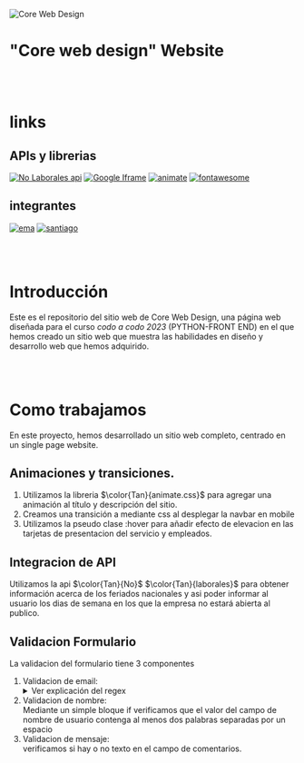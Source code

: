 ![Core Web Design](https://i.imgur.com/fbTGmGi.png)

# "Core web design" Website

<br/>
<br/>

# links

## APIs y librerias

[![No Laborales api](https://img.shields.io/badge/API-No%20Laborables-4242b9)](https://pjnovas.gitbooks.io/no-laborables/content/feriados.html)
[![Google Iframe](https://img.shields.io/badge/Iframe-Google%20maps-4242b9)](https://developers.google.com/maps/documentation/embed/get-started)
[![animate](https://img.shields.io/badge/Libreria-animate-4242b9)](https://animate.style/)
[![fontawesome](https://img.shields.io/badge/Libreria-fontawesome-4242b9)](https://fontawesome.com/)

## integrantes

[![ema](https://img.shields.io/badge/EmaFullStack-Emanuel-4242b9)](https://github.com/EmaFullStack/)
[![santiago](https://img.shields.io/badge/thiagosch-Santiago-4242b9)](https://github.com/thiagosch)


<br/>
<br/>

# __Introducción__

<p>

Este es el repositorio del sitio web de Core Web Design, una página web diseñada para el curso _codo a codo 2023_ (PYTHON-FRONT END) en el que hemos creado un sitio web que muestra las habilidades en diseño y desarrollo web que hemos adquirido.

</p>


<br/>
<br/>

# __Como trabajamos__

En este proyecto, hemos desarrollado un sitio web completo, centrado en un single page website.

## Animaciones y transiciones.

1. Utilizamos la libreria $\color{Tan}{animate.css}$ para agregar una animación al título y descripción del sitio.
2. Creamos una transición a mediante css al desplegar la navbar en mobile
3. Utilizamos la pseudo clase :hover para añadir efecto de elevacion en las tarjetas de presentacion del servicio y empleados.

## Integracion de API

Utilizamos la api $\color{Tan}{No}$ $\color{Tan}{laborales}$ para obtener información acerca de los feriados nacionales y asi poder informar al usuario los dias de semana en los que la empresa no estará abierta al publico.

## Validacion Formulario

La validacion del formulario tiene 3 componentes

<ol>
  <li>
    Validacion de email:
    </br>
<details>
<summary>
Ver explicación del regex
</summary>

este regex busca que el nombre de usuario este compuesto por uno o más bloques de caracteres alfanuméricos separados por un guion o un punto.
Luego, busca el símbolo "@" seguido por uno o más caracteres alfanuméricos para el dominio del correo electrónico,
y uno o más grupos de un punto seguido por dos o tres caracteres alfabéticos para la extensión de dominio

</details>
  </li>
  <li>
Validacion de nombre:</br>
  Mediante un simple bloque if verificamos que el valor del campo de nombre de usuario contenga al menos dos palabras separadas por un espacio
  </li>
  <li>
Validacion de mensaje:</br>
  verificamos si hay o no texto en el campo de comentarios.
  </li>
</ol>
